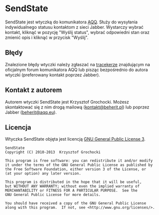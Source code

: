 SendState
======
SendState jest wtyczką do komunikatora [AQQ](http://www.aqq.eu/pl.php). Służy do wysyłania indywidualnego statusu kontaktom z sieci Jabber. Wystarczy wybrać kontakt, kliknąć w pozycję "Wyślij status", wybrać odpowiedni stan oraz zmienić opis i kliknąć w przycisk "Wyślij".

Błędy
-------
Znalezione błędy wtyczki należy zgłaszać na [tracekerze](http://forum.aqq.eu/tracker/project-74-sendstate/) znajdującym na oficjalnym forum komunikatora AQQ lub pisząc bezpośrednio do autora wtyczki (preferowany kontakt poprzez Jabber).

Kontakt z autorem
-------
Autorem wtyczki SendState jest Krzysztof Grochocki. Możesz skontaktować się z nim drogą mailową (kontakt@beherit.pl) lub poprzez Jabber (beherit@aqq.eu).

Licencja
-------
Wtyczka SendState objęta jest licencją [GNU General Public License 3](http://www.gnu.org/copyleft/gpl.html).

    SendState
    Copyright (C) 2010-2013  Krzysztof Grochocki

    This program is free software: you can redistribute it and/or modify
    it under the terms of the GNU General Public License as published by
    the Free Software Foundation, either version 3 of the License, or
    (at your option) any later version.

    This program is distributed in the hope that it will be useful,
    but WITHOUT ANY WARRANTY; without even the implied warranty of
    MERCHANTABILITY or FITNESS FOR A PARTICULAR PURPOSE.  See the
    GNU General Public License for more details.

    You should have received a copy of the GNU General Public License
    along with this program.  If not, see <http://www.gnu.org/licenses/>.
